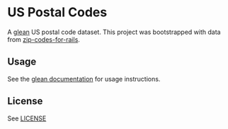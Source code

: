 # US Postal Codes

A [glean](https://github.com/glean/glean) US postal code dataset. This project was bootstrapped with data from [zip-codes-for-rails](https://github.com/superjustin/zip-codes-for-rails).

## Usage

See the [glean documentation](https://github.com/glean/glean#command-line) for usage instructions.

## License

See [LICENSE](https://github.com/jonmagic/us-zip-codes/blob/master/LICENSE)
